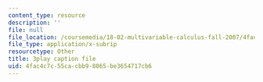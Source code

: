 ```yaml
---
content_type: resource
description: ''
file: null
file_location: /coursemedia/18-02-multivariable-calculus-fall-2007/4fac4c7c55cacbb98065be3654717cb6_60e4hdCi1D4.srt
file_type: application/x-subrip
resourcetype: Other
title: 3play caption file
uid: 4fac4c7c-55ca-cbb9-8065-be3654717cb6
---
```


